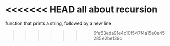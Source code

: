 <<<<<<< HEAD
all about recursion
=======
function that prints a string, followed by a new line
>>>>>>> 6fe53eda91e4c10f547f4a15e0e45285e2be139c
